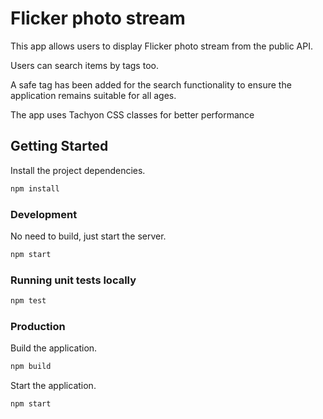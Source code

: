 # Flicker photo stream

This app allows users to display Flicker photo stream from the public API.

Users can search items by tags too.

A safe tag has been added for the search functionality to ensure the application remains suitable for all ages.

The app uses Tachyon CSS classes for better performance

## Getting Started

Install the project dependencies.

```bash
npm install
```

### Development

No need to build, just start the server.

```bash
npm start
```

### Running unit tests locally

```bash
npm test
```

### Production

Build the application.

```bash
npm build
```

Start the application.

```bash
npm start
```
